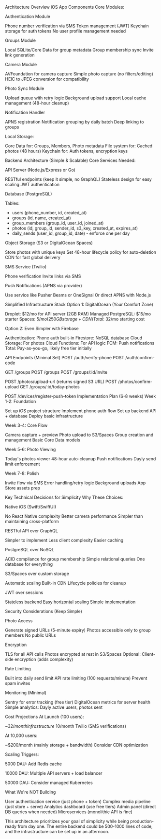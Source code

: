 Architecture Overview
iOS App Components
Core Modules:

Authentication Module

Phone number verification via SMS
Token management (JWT)
Keychain storage for auth tokens
No user profile management needed


Groups Module

Local SQLite/Core Data for group metadata
Group membership sync
Invite link generation


Camera Module

AVFoundation for camera capture
Simple photo capture (no filters/editing)
HEIC to JPEG conversion for compatibility


Photo Sync Module

Upload queue with retry logic
Background upload support
Local cache management (48-hour cleanup)


Notification Handler

APNS registration
Notification grouping by daily batch
Deep linking to groups



Local Storage:

Core Data for: Groups, Members, Photo metadata
File system for: Cached photos (48 hours)
Keychain for: Auth tokens, encryption keys

Backend Architecture (Simple & Scalable)
Core Services Needed:

API Server (Node.js/Express or Go)

RESTful endpoints (keep it simple, no GraphQL)
Stateless design for easy scaling
JWT authentication


Database (PostgreSQL)

   Tables:
   - users (phone_number, id, created_at)
   - groups (id, name, created_at)
   - group_members (group_id, user_id, joined_at)
   - photos (id, group_id, sender_id, s3_key, created_at, expires_at)
   - daily_sends (user_id, group_id, date) - enforce one per day

Object Storage (S3 or DigitalOcean Spaces)

Store photos with unique keys
Set 48-hour lifecycle policy for auto-deletion
CDN for fast global delivery


SMS Service (Twilio)

Phone verification
Invite links via SMS


Push Notifications (APNS via provider)

Use service like Pusher Beams or OneSignal
Or direct APNS with Node.js



Simplified Infrastructure Stack
Option 1: DigitalOcean (Your Comfort Zone)

Droplet: $12/mo for API server (2GB RAM)
Managed PostgreSQL: $15/mo starter
Spaces: $5/mo (250GB storage + CDN)
Total: ~$32/mo starting cost

Option 2: Even Simpler with Firebase

Authentication: Phone auth built-in
Firestore: NoSQL database
Cloud Storage: For photos
Cloud Functions: For API logic
FCM: Push notifications
Total: Pay-as-you-go, likely free tier initially

API Endpoints (Minimal Set)
POST   /auth/verify-phone
POST   /auth/confirm-code

GET    /groups
POST   /groups
POST   /groups/:id/invite

POST   /photos/upload-url (returns signed S3 URL)
POST   /photos/confirm-upload
GET    /groups/:id/today-photos

POST   /devices/register-push-token
Implementation Plan (6-8 weeks)
Week 1-2: Foundation

Set up iOS project structure
Implement phone auth flow
Set up backend API + database
Deploy basic infrastructure

Week 3-4: Core Flow

Camera capture + preview
Photo upload to S3/Spaces
Group creation and management
Basic Core Data models

Week 5-6: Photo Viewing

Today's photos viewer
48-hour auto-cleanup
Push notifications
Dayly send limit enforcement

Week 7-8: Polish

Invite flow via SMS
Error handling/retry logic
Background uploads
App Store assets prep

Key Technical Decisions for Simplicity
Why These Choices:

Native iOS (Swift/SwiftUI)

No React Native complexity
Better camera performance
Simpler than maintaining cross-platform


RESTful API over GraphQL

Simpler to implement
Less client complexity
Easier caching


PostgreSQL over NoSQL

ACID compliance for group membership
Simple relational queries
One database for everything


S3/Spaces over custom storage

Automatic scaling
Built-in CDN
Lifecycle policies for cleanup


JWT over sessions

Stateless backend
Easy horizontal scaling
Simple implementation



Security Considerations (Keep Simple)

Photo Access

Generate signed URLs (5-minute expiry)
Photos accessible only to group members
No public URLs


Encryption

TLS for all API calls
Photos encrypted at rest in S3/Spaces
Optional: Client-side encryption (adds complexity)


Rate Limiting

Built into daily send limit
API rate limiting (100 requests/minute)
Prevent spam invites



Monitoring (Minimal)

Sentry for error tracking (free tier)
DigitalOcean metrics for server health
Simple analytics: Dayly active users, photos sent

Cost Projections
At Launch (100 users):

~$32/month infrastructure
~$10/month Twilio (SMS verifications)

At 10,000 users:

~$200/month (mainly storage + bandwidth)
Consider CDN optimization

Scaling Triggers:



5000 DAU: Add Redis cache




10000 DAU: Multiple API servers + load balancer




50000 DAU: Consider managed Kubernetes



What We're NOT Building

User authentication service (just phone + token)
Complex media pipeline (just store + serve)
Analytics dashboard (use free tiers)
Admin panel (direct DB queries when needed)
Microservices (monolithic API is fine)

This architecture prioritizes your goal of simplicity while being production-ready from day one. The entire backend could be 500-1000 lines of code, and the infrastructure can be set up in an afternoon.